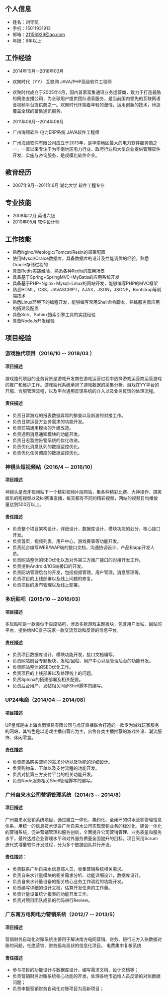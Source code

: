 ## 个人信息
* 姓名：刘守凯
* 手机：15011931913
* 邮箱：21156929@qq.com
* 年限：6年以上


## 工作经验
* 2014年10月--2018年03月
* 欢聚时代（YY）    互联网          JAVA/PHP高级软件工程师
* 欢聚时代成立于2005年4月，国内首家富集通讯业务运营商，致力于打造最酷的网络直播公司，为全球用户提供团队语音服务，是当前国内领先的互联网语音视频平台提供商之一。欢聚时代怀揣着年轻的激情，运用创新的技术，缔造覆盖全球的富集通讯服务。

* 2011年06月--2014年08月
* 广州海颐软件      电力ERP系统   JAVA软件工程师
* 广州海颐软件有限公司成立于2013年，是华南地区最大的电力软件服务商之一，一直以来专注于为华南地区电力行业、政府行业和大型企业提供管理软件开发、实施与咨询服务，是规模化软件企业。

## 教育经历
* 2007年9月--2011年6月 湖北大学 软件工程专业

## 专业技能
* 2008年12月  英语六级
* 2010年05月  软件设计师


## 工作技能
* 熟悉Nginx/Weblogic/Tomcat/Resin的部署配置
* 使用Mysql/Oralce数据库，具备数据库的设计及性能调优的经验，熟悉Oracle存储过程的
* 具备Redis实践经验，熟悉各种Redis的应用场景
* 具备基于Spring+SpringMVC+MyBatis的应用系统开发
* 具备基于PHP+Nginx+Mysql+Linux的网站开发，能够编写PHP的MVC框架
* 熟悉HTML，CSS，JAVASCRIPT，AJAX，JSON，JSONP，Bootstrap等前端技术
* 熟悉Linux环境下的编程开发，能够编写常用Shell命令脚本，熟练服务器应用的搭建及配置
* 具备Solr、Sphinx搜索引擎工具的实践经验
* 具备NodeJs开发经验

## 项目经验
### 游戏独代项目（2016/10 -- 2018/03 ）

#### 项目描述
游戏独代项目的业务背景是游戏开发商在游戏运营过程中选择游戏运营商运营游戏的推广和维护工作。游戏独代系统承担了游戏数据的采集分析，游戏在YY平台的开服、合服管理流程，以及平台通用反馈系统的介入以及业务反馈的处理流程。

#### 责任描述
* 负责日常游戏的报表数据异常的排查以及新游的对接工作。
* 负责日常运营方业务需求的功能开发。
* 负责前端通用模块的升级改造。
* 负责通用消息通知模块的功能开发。
* 负责日志监控告警系统的优化改进。
* 负责优化消息队列的数据监控优化。
* 负责优化任务调度的数据监控优化。

### 神镜头短视频站（2016/4 -- 2016/10）

#### 项目描述
神镜头是虎牙视频站下一个精彩视频片段网站，集各种精彩比赛、大神操作、搞笑娱乐的短视频以及lol赛事直播，每天都有不同的精彩视频，网站的视频日均播放量达到500万以上。

#### 责任描述
* 负责整个项目架构设计，详细设计，数据库设计，模块功能的划分，核心接口开发。
* 负责首页，视频列表，用户中心，游戏赛事等功能开发。
* 负责前台编写WEB/WAP端的接口文档，沟通协调设计、产品和app开发人员。
* 负责网站整体的SEO优化以及对外第三方推广接口的对接开发工作。
* 负责提供Android/IOS端接口的开发。
* 负责网站管理后台的开发，包括视频管理，用户管理，消息管理等。
* 负责项目的上线部署以及线上问题的修复。
* 负责项目的发布管理以及线上部署。


### 多玩贴吧（2015/10 -- 2016/03）
#### 项目描述
多玩贴吧是一款类似于百度贴吧，涉及多款游戏主题板块，包含用户发帖、回帖的平台，提供给MC盒子玩家一款交流互动和反馈的信息平台。

#### 责任描述
* 负责项目数据库设计，模块功能开发，接口文档编写。
* 负责网站前台专题板块，发帖/回帖、用户中心以及管理后台的功能开发。
* 负责网站整体的SEO优化工作。
* 负责项目的上线部署以及处理线上的问题。
* 负责Sphinx的搭建部署及相关配置。
* 负责后台用户、发帖相关同步Shell脚本的编写。

### UP24电商（2014/04 -- 2014/08）

#### 项目描述
UP星城是由上海岚雨贸易有限公司与虎牙直播联合打造的一款专为游戏玩家服务的网站，其特色是以游戏主播自营店为主，出售各类主播推荐的游戏外设、潮流服饰、休闲零食。

#### 责任描述
* 负责商品购买流程的需求分析以及功能的详细设计。
* 负责购物车、下单以及支付流程的功能开发。
* 负责对接第三方支付平台的相关功能开发。
* 负责Node服务相关Shell管理脚本的编写。

### 广州自来水公司营销管理系统（2014/3 -- 2014/8）
#### 项目描述
广州自来水营销系统项目，通过建立一体化、集约化、全闭环的供水营销管理信息体系，用统一的信息技术促进广州自来水公司实现营销业务的标准化，建设一体化的营销系统，促进营销管理和服务创新，全面提升公司营销管理、业务质量和服务水平，最终达成企业管理水平和对外服务质量全面提升的目标。项目采用Scrum迭代式增量软件开发过程，分为多个敏捷团队并行开发。

#### 责任描述：
* 负责联系广州自来水信息部人员，收集营销系统相关需求。
* 负责自来水计量模块的相关需求分析、功能详细设计，数据库设计。
* 负责自来水计量设备的相关核心业务工作流程的功能开发。
* 负责编写详细的设计文档，估算开发任务的工作量。
* 负责计量设备统计报表的功能开发工作。
* 负责对项目团队成员的代码进行Review。

### 广东南方电网电力营销系统（2012/7 -- 2013/5）
#### 项目描述
营销财务自动化对账系统主要用于解决南方电网营销、财务、银行三方入账数据对账的问题，杜绝营销、财务孤岛现状的信息化项目。
电费集中复核系统
#### 责任描述
* 参与项目的功能设计与数据库设计，编写需求文档、设计文档等；
* 负责营销财务对账系统核心功能的开发，处理各地市运维人员反馈的对账数据问题；
* 负责申报营销财务自动化对账项目为高新项目；



